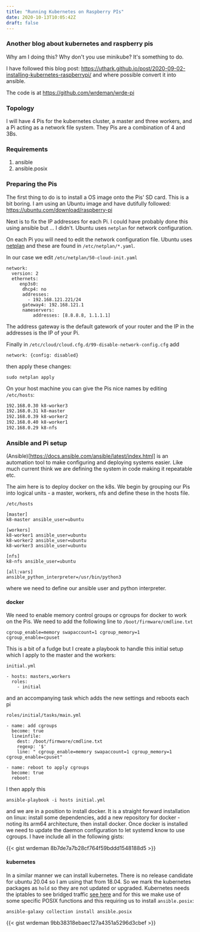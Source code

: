 ```yaml
---
title: "Running Kubernetes on Raspberry PIs"
date: 2020-10-13T10:05:42Z
draft: false
---
```

### Another blog about kubernetes and raspberry pis

Why am I doing this? Why don't you use minikube? It's something to do.

<!--more-->

I have followed this blog post: https://uthark.github.io/post/2020-09-02-installing-kubernetes-raspberrypi/ and where possible convert it into ansible.

The code is at https://github.com/wrdeman/wrde-pi

### Topology

I will have 4 Pis for the kubernetes cluster, a master and three workers, and a Pi acting as a network file system. They Pis are a combination of 4 and 3Bs.

### Requirements
1. ansible
2. ansible.posix 

### Preparing the Pis 

The first thing to do is to install a OS image onto the Pis' SD card. This is a bit boring. I am using an Ubuntu image and have dutifully followed: https://ubuntu.com/download/raspberry-pi


Next is to fix the IP addresses for each Pi. I could have probably done this using ansible but ... I didn't. Ubuntu uses `netplan` for network configuration. 


On each Pi you will need to edit the network configuration file. Ubuntu uses [netplan](https://netplan.io/) and these are found in `/etc/netplan/*.yaml`. 

In our case we edit `/etc/netplan/50-cloud-init.yaml`

```
network:
  version: 2
  ethernets:
     enp3s0:
      dhcp4: no
      addresses:
        - 192.168.121.221/24
      gateway4: 192.168.121.1
      nameservers:
          addresses: [8.8.8.8, 1.1.1.1]
```
The address gateway is the default gatework of your router and the IP in the addresses is the IP of your Pi.

Finally in `/etc/cloud/cloud.cfg.d/99-disable-network-config.cfg` add

```
network: {config: disabled}
```

then apply these changes:

```
sudo netplan apply
```

On your host machine you can give the Pis nice names by editing `/etc/hosts`:

```bash
192.168.0.30 k8-worker3
192.168.0.31 k8-master
192.168.0.39 k8-worker2
192.168.0.40 k8-worker1
192.168.0.29 k8-nfs
```

### Ansible and Pi setup

(Ansible)[https://docs.ansible.com/ansible/latest/index.html] is an automation tool to make configuring and deploying systems easier. Like much current think we are defining the system in code making it repeatable etc.

The aim here is to deploy docker on the k8s. We begin by grouping our Pis into logical units - a master, workers, nfs and define these in the hosts file.


`/etc/hosts`
```
[master]
k8-master ansible_user=ubuntu

[workers]
k8-worker1 ansible_user=ubuntu
k8-worker2 ansible_user=ubuntu
k8-worker3 ansible_user=ubuntu

[nfs]
k8-nfs ansible_user=ubuntu

[all:vars]
ansible_python_interpreter=/usr/bin/python3
```

where we need to define our ansible user and python interpreter.

#### docker

We need to enable memory control groups or cgroups for docker to work on the Pis. We need to add the following line to `/boot/firmware/cmdline.txt`

``` 
cgroup_enable=memory swapaccount=1 cgroup_memory=1 cgroup_enable=cpuset
``` 

This is a bit of a fudge but I create a playbook to handle this initial setup which I apply to the master and the workers:

`initial.yml`

```
- hosts: masters,workers
  roles: 
    - initial
```

and an accompanying task which adds the new settings and reboots each pi


`roles/initial/tasks/main.yml`

```
- name: add cgroups
  become: true
  lineinfile:
    dest: /boot/firmware/cmdline.txt
    regexp: '$'
    line: " cgroup_enable=memory swapaccount=1 cgroup_memory=1 cgroup_enable=cpuset"

- name: reboot to apply cgroups
  become: true
  reboot:
```

I then apply this  

```
ansible-playbook -i hosts initial.yml
```

and we are in a position to install docker. It is a straight forward installation on linux: install some dependencies, add a new repository for docker - noting its arm64 architecture, then install docker. Once docker is installed we need to update the daemon configuration to let systemd know to use cgroups. I have include all in the following gists:

{{< gist wrdeman 8b7de7a7b28cf764f59bddd1548188d5 >}}


#### kubernetes

In a similar manner we can install kubernetes.  There is no release candidate for ubuntu 20.04 so I am using that from 18.04. So we mark the kubernetes packages as `hold` so they are not updated or upgraded. Kubernetes needs the iptables to see bridged traffic [see here](https://kubernetes.io/docs/setup/production-environment/tools/kubeadm/install-kubeadm/#letting-iptables-see-bridged-traffic) and for this we make use of some specific POSIX functions and this requiring us to install `ansible.posix`:

```
ansible-galaxy collection install ansible.posix
```

{{< gist wrdeman 9bb38318ebaec127a4351a5296d3cbef >}}

